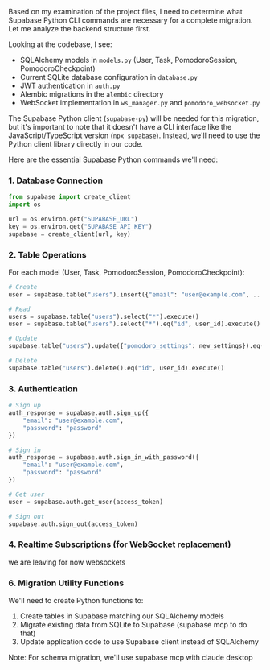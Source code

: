 Based on my examination of the project files, I need to determine what Supabase Python CLI commands are necessary for a complete migration. Let me analyze the backend structure first.

Looking at the codebase, I see:
- SQLAlchemy models in `models.py` (User, Task, PomodoroSession, PomodoroCheckpoint)
- Current SQLite database configuration in `database.py`
- JWT authentication in `auth.py`
- Alembic migrations in the `alembic` directory
- WebSocket implementation in `ws_manager.py` and `pomodoro_websocket.py`

The Supabase Python client (`supabase-py`) will be needed for this migration, but it's important to note that it doesn't have a CLI interface like the JavaScript/TypeScript version (`npx supabase`). Instead, we'll need to use the Python client library directly in our code.

Here are the essential Supabase Python commands we'll need:

### 1. Database Connection
```python
from supabase import create_client
import os

url = os.environ.get("SUPABASE_URL")
key = os.environ.get("SUPABASE_API_KEY")
supabase = create_client(url, key)
```

### 2. Table Operations
For each model (User, Task, PomodoroSession, PomodoroCheckpoint):
```python
# Create
user = supabase.table("users").insert({"email": "user@example.com", ...}).execute()

# Read
users = supabase.table("users").select("*").execute()
user = supabase.table("users").select("*").eq("id", user_id).execute()

# Update
supabase.table("users").update({"pomodoro_settings": new_settings}).eq("id", user_id).execute()

# Delete
supabase.table("users").delete().eq("id", user_id).execute()
```

### 3. Authentication
```python
# Sign up
auth_response = supabase.auth.sign_up({
    "email": "user@example.com",
    "password": "password"
})

# Sign in
auth_response = supabase.auth.sign_in_with_password({
    "email": "user@example.com", 
    "password": "password"
})

# Get user
user = supabase.auth.get_user(access_token)

# Sign out
supabase.auth.sign_out(access_token)
```

### 4. Realtime Subscriptions (for WebSocket replacement)
we are leaving for now websockets



### 6. Migration Utility Functions
We'll need to create Python functions to:
1. Create tables in Supabase matching our SQLAlchemy models
2. Migrate existing data from SQLite to Supabase   (supabase mcp to do that)
3. Update application code to use Supabase client instead of SQLAlchemy

Note: For schema migration, we'll use supabase mcp with claude desktop 